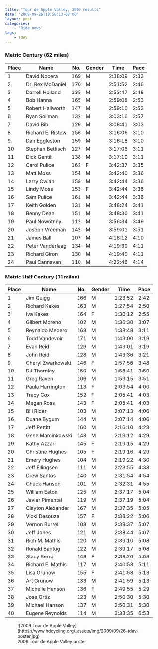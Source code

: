 ```yaml
---
title: "Tour de Apple Valley, 2009 results"
date: '2009-09-26T18:58:13-07:00'
layout: post
categories:
    - 'Ride news'
tags:
    - TdAV
---
```


### Metric Century (62 miles)

| Place | Name | No. | Gender | Time | Pace |
|---|---|---|---|---|---|
| 1 | David Nocera | 169 | M | 2:38:09 | 2:33 |
| 2 | Dr. Rex McDaniel | 170 | M | 2:51:52 | 2:46 |
| 3 | Darrell Holland | 135 | M | 2:53:47 | 2:48 |
| 4 | Bob Hanna | 165 | M | 2:59:08 | 2:53 |
| 5 | Robert Hallworth | 147 | M | 2:59:10 | 2:53 |
| 6 | Ryan Soliman | 132 | M | 3:03:16 | 2:57 |
| 7 | David Bib | 126 | M | 3:08:41 | 3:03 |
| 8 | Richard E. Ristow | 156 | M | 3:16:06 | 3:10 |
| 9 | Dan Eggleston | 159 | M | 3:16:18 | 3:10 |
| 10 | Stephan Bettisch | 127 | M | 3:17:06 | 3:11 |
| 11 | Dick Gentili | 138 | M | 3:17:10 | 3:11 |
| 12 | Carol Pulice | 162 | F | 3:42:37 | 3:35 |
| 13 | Matt Moss | 154 | M | 3:42:40 | 3:36 |
| 14 | Larry Cwiah | 158 | M | 3:42:44 | 3:36 |
| 15 | Lindy Moss | 153 | F | 3:42:44 | 3:36 |
| 16 | Sam Pulice | 161 | M | 3:42:44 | 3:36 |
| 17 | Keith Golden | 131 | M | 3:48:24 | 3:41 |
| 18 | Benny Dean | 151 | M | 3:48:30 | 3:41 |
| 19 | Paul Nowotney | 112 | M | 3:56:34 | 3:49 |
| 20 | Joseph Vreeman | 142 | M | 3:59:01 | 3:51 |
| 21 | James Ball | 107 | M | 4:18:12 | 4:10 |
| 22 | Peter Vanderlaag | 134 | M | 4:19:39 | 4:11 |
| 23 | Richard Giron | 130 | M | 4:19:40 | 4:11 |
| 24 | Paul Cannavan | 110 | M | 4:22:46 | 4:14 |

### Metric Half Century (31 miles)

| Place | Name | No. | Gender | Time | Pace |
|---|---|---|---|---|---|
| 1 | Jim Quigg | 166 | M | 1:23:52 | 2:42 |
| 2 | Richard Kakes | 163 | M | 1:27:54 | 2:50 |
| 3 | Iva Kakes | 164 | F | 1:30:12 | 2:55 |
| 4 | Gilbert Moreno | 102 | M | 1:36:30 | 3:07 |
| 5 | Reynaldo Medero | 168 | M | 1:38:48 | 3:11 |
| 6 | Todd Vandevoir | 171 | M | 1:43:00 | 3:19 |
| 7 | Evan Reid | 129 | M | 1:43:01 | 3:19 |
| 8 | John Reid | 128 | M | 1:43:36 | 3:21 |
| 9 | Cheryl Zwarkowski | 146 | F | 1:57:56 | 3:48 |
| 10 | DJ Thornley | 150 | M | 1:58:41 | 3:50 |
| 11 | Greg Raven | 106 | M | 1:59:15 | 3:51 |
| 12 | Paula Harrington | 113 | F | 2:03:54 | 4:00 |
| 13 | Tracy Cox | 152 | F | 2:05:41 | 4:03 |
| 14 | Megan Ross | 143 | F | 2:05:41 | 4:03 |
| 15 | Bill Rider | 103 | M | 2:07:13 | 4:06 |
| 16 | Duane Bygum | 144 | M | 2:07:14 | 4:06 |
| 17 | Jeff Pettitt | 160 | M | 2:16:10 | 4:23 |
| 18 | Gene Marcinkowski | 148 | M | 2:19:12 | 4:29 |
| 19 | Kathy Azzari | 145 | F | 2:19:15 | 4:29 |
| 20 | Christine Hughes | 105 | F | 2:19:16 | 4:29 |
| 21 | Emery Hughes | 104 | M | 2:19:22 | 4:30 |
| 22 | Jeff Ellingsen | 111 | M | 2:23:55 | 4:38 |
| 23 | Drew Santos | 140 | M | 2:31:54 | 4:54 |
| 24 | Chuck Hanson | 101 | M | 2:32:31 | 4:55 |
| 25 | William Eaton | 125 | M | 2:37:17 | 5:04 |
| 26 | Javier Pimental | 119 | M | 2:37:19 | 5:04 |
| 27 | Clayton Alexander | 167 | M | 2:37:35 | 5:05 |
| 28 | Vicki Desouza | 157 | F | 2:38:22 | 5:06 |
| 29 | Vernon Burrell | 108 | M | 2:38:37 | 5:07 |
| 30 | Jeff Jones | 121 | M | 2:38:44 | 5:07 |
| 31 | Rich M. Mathis | 120 | M | 2:39:10 | 5:08 |
| 32 | Ronald Bantug | 122 | M | 2:39:17 | 5:08 |
| 33 | Stacy Berro | 149 | F | 2:39:26 | 5:08 |
| 34 | Richard E. Mathis | 117 | M | 2:40:58 | 5:11 |
| 35 | Lisa Grunow | 155 | F | 2:41:58 | 5:13 |
| 36 | Art Grunow | 133 | M | 2:41:59 | 5:13 |
| 37 | Michelle Hanson | 136 | F | 2:49:55 | 5:29 |
| 38 | Jose Ortiz | 123 | M | 2:50:30 | 5:30 |
| 39 | Michael Hanson | 137 | M | 2:50:31 | 5:30 |
| 40 | Eugene Reynolds | 114 | M | 3:33:35 | 6:53 |

<figure>![2009 Tour de Apple Valley](https://www.hdcycling.org/_assets/img/2009/09/26-tdav-poster.jpg)<figcaption>2009 Tour de Apple Valley poster</figcaption></figure>